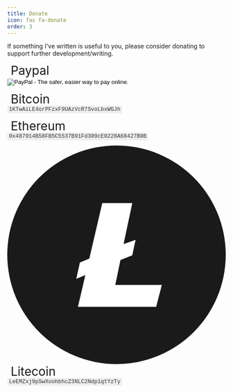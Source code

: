 ```yaml
---
title: Donate
icon: fas fa-donate
order: 3
---
```


<div id="donateContent" style="text-align:center;display:none;width:100%;margin:0px;padding:0px;">
    <div style="color:#000000;background-color:#FFFF99;border:1px solid black;margin:10px 0px;padding:15px;width:90%;text-align:center;white-space:normal;-moz-border-radius:4px;-webkit-border-radius:4px;font-weight:bold;font-size:16px;">Thank you for your donation!</div>
</div>

<style>
    .currency-label {
        font-size: 2em;
    }
    .currency-address {
        font-family: Menlo,Monaco,Consolas,"Courier New",monospace;
        padding: 2px 4px;
        font-size: 90%;
        color: #333;
        background-color: #eee;
        border-radius: 4px;
        user-select: all;
    }
    .fa-stack {
        font-size: 0.5em;
        width: 2em !important;
    }
    .fa-stack-2x {
        width: 2em !important;
    }
    .fa-stack-1x {
        width: 1em !important;
    }
    i {
        vertical-align: middle;
    }
</style>
<script>
    if(document.referrer.indexOf('paypal.com') > -1){document.getElementById("donateContent").style.display="block";document.title="Thank you!";}
</script>

If something I've written is useful to you, please consider donating to support further development/writing.

<div class="row d-flex align-items-center" style="margin-top:1em;">
<div class="col-md-4 col-lg-3 currency-label d-flex align-items-center"><span class="fa-stack">
  <i class="fas fa-circle fa-stack-2x"></i>
  <i class="fab fa-paypal fa-stack-1x fa-inverse"></i>
</span>&nbsp;Paypal</div>
<div class="col-md-8 col-lg-9 d-flex align-items-center">
    <form action="https://www.paypal.com/cgi-bin/webscr" method="post">
        <div class="paypal-donations">
            <input type="hidden" name="cmd" value="_donations">
            <input type="hidden" name="bn" value="TipsandTricks_SP">
            <input type="hidden" name="business" value="MLU34HE3KXV96">
            <input type="hidden" name="page_style" value="Donations">
            <input type="hidden" name="return" value="http://andrewensley.com/Donate">
            <input type="hidden" name="item_name" value="AndrewEnsley.com">
            <input type="hidden" name="currency_code" value="USD">
            <input type="image" style="cursor: pointer;" src="https://www.paypal.com/en_US/i/btn/btn_donateCC_LG.gif" name="submit" alt="PayPal - The safer, easier way to pay online.">
            <img alt="" src="https://i1.wp.com/www.paypal.com/en_US/i/scr/pixel.gif?resize=1%2C1&amp;ssl=1" width="1" height="1">
        </div>
    </form>
</div>
</div>
<div class="row" style="margin-top:1em;">
<div class="col-md-4 col-lg-3 currency-label d-flex align-items-center"><i class="fab fa-bitcoin"></i>&nbsp;Bitcoin</div>
<div class="col-md-8 col-lg-9 d-flex align-items-center"><span class="currency-address">1KTwAiLE4orPFzxF9UAzVcR7SvoLbxWGJh</span></div>
</div>
<div class="row" style="margin-top:1em;">
<div class="col-md-4 col-lg-3 currency-label d-flex align-items-center"><span class="fa-stack">
  <i class="fas fa-circle fa-stack-2x"></i>
  <i class="fab fa-ethereum fa-stack-1x fa-inverse"></i>
</span>&nbsp;Ethereum</div>
<div class="col-md-8 col-lg-9 d-flex align-items-center"><span class="currency-address">0x487914B58FB5C5537B91Fd309cE0228A68427B0B</span></div>
</div>
<div class="row" style="margin-top:1em;">
<div class="col-md-4 col-lg-3 currency-label d-flex align-items-center"><svg xmlns="http://www.w3.org/2000/svg" viewBox="0 0 38 38" class="svg-inline--fa"><g fill="none" fill-rule="evenodd"><circle cx="19" cy="19" r="19" fill="currentColor" fill-rule="nonzero"></circle><path fill="#FFF" d="M12.29 28.04l1.29-5.52-1.58.67.63-2.85 1.64-.68L16.52 10h5.23l-1.52 7.14 2.09-.74-.58 2.7-2.05.8-.9 4.34h8.1l-.99 3.8z"></path></g></svg>&nbsp;Litecoin</div>
<div class="col-md-8 col-lg-9 d-flex align-items-center"><span class="currency-address">LeEMZxj9pSwXoohbhcZ3NLC2Ndp1qtYzTy</span></div>
</div>